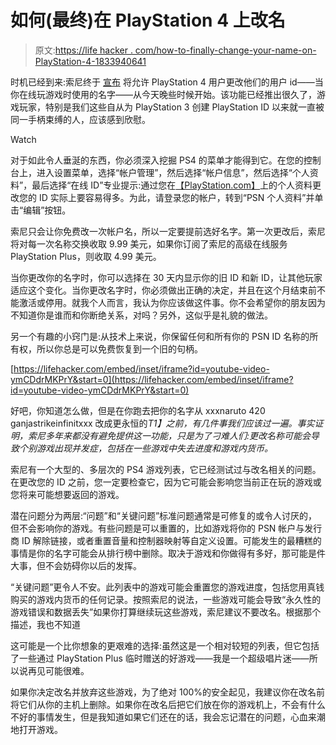 # 如何(最终)在 PlayStation 4 上改名

> 原文:[https://life hacker . com/how-to-finally-change-your-name-on-PlayStation-4-1833940641](https://lifehacker.com/how-to-finally-change-your-name-on-playstation-4-1833940641)

时机已经到来:索尼终于 [宣布](https://blog.us.playstation.com/2019/04/10/online-id-change-on-psn-your-questions-answered/?fbclid=IwAR0ZtGYFu1ySGRa0E52tVdZvBe7n9PQd3elc80o-JNt2P-vccCnt6ZNkLQY) 将允许 PlayStation 4 用户更改他们的用户 id——当你在线玩游戏时使用的名字——从今天晚些时候开始。该功能已经推出很久了，游戏玩家，特别是我们这些自从为 PlayStation 3 创建 PlayStation ID 以来就一直被同一手柄束缚的人，应该感到欣慰。

Watch

对于如此令人垂涎的东西，你必须深入挖掘 PS4 的菜单才能得到它。在您的控制台上，进入设置菜单，选择“帐户管理”，然后选择“帐户信息”，然后选择“个人资料”，最后选择“在线 ID”专业提示:通过您在[【PlayStation.com】](https://www.playstation.com/en-us/)上的个人资料更改您的 ID 实际上要容易得多。为此，请登录您的帐户，转到“PSN 个人资料”并单击“编辑”按钮。

索尼只会让你免费改一次帐户名，所以一定要提前选好名字。第一次更改后，索尼将对每一次名称交换收取 9.99 美元，如果你订阅了索尼的高级在线服务 PlayStation Plus，则收取 4.99 美元。

当你更改你的名字时，你可以选择在 30 天内显示你的旧 ID 和新 ID，让其他玩家适应这个变化。当你更改名字时，你必须做出正确的决定，并且在这个月结束前不能激活或停用。就我个人而言，我认为你应该做这件事。你不会希望你的朋友因为不知道你是谁而和你断绝关系，对吗？另外，这似乎是礼貌的做法。

另一个有趣的小窍门是:从技术上来说，你保留任何和所有你的 PSN ID 名称的所有权，所以你总是可以免费恢复到一个旧的句柄。

 [https://lifehacker.com/embed/inset/iframe?id=youtube-video-ymCDdrMKPrY&start=0](https://lifehacker.com/embed/inset/iframe?id=youtube-video-ymCDdrMKPrY&start=0) 

好吧，你知道怎么做，但是在你跑去把你的名字从 xxxnaruto 420 ganjastrikeinfinitxxx 改成更永恒的*T1】之前，有几件事我们应该过一遍。事实证明，索尼多年来都没有避免提供这一功能，只是为了刁难人们:更改名称可能会导致个别游戏出现并发症，包括在一些游戏中失去进度和游戏内货币。* 

索尼有一个大型的、多层次的 PS4 游戏列表，它已经测试过与改名相关的问题。在更改您的 ID 之前，您一定要检查它，因为它可能会影响您当前正在玩的游戏或您将来可能想要返回的游戏。

潜在问题分为两层:“问题”和“关键问题”标准问题通常是可修复的或令人讨厌的，但不会影响你的游戏。有些问题是可以重置的，比如游戏将你的 PSN 帐户与发行商 ID 解除链接，或者重置音量和控制器映射等自定义设置。可能发生的最糟糕的事情是你的名字可能会从排行榜中删除。取决于游戏和你做得有多好，那可能是件大事，但不会妨碍你以后的发挥。

“关键问题”更令人不安。此列表中的游戏可能会重置您的游戏进度，包括您用真钱购买的游戏内货币的任何记录。按照索尼的说法，一些游戏可能会导致“永久性的游戏错误和数据丢失”如果你打算继续玩这些游戏，索尼建议不要改名。根据那个描述，我也不知道

这可能是一个比你想象的更艰难的选择:虽然这是一个相对较短的列表，但它包括了一些通过 PlayStation Plus 临时赠送的好游戏——我是一个超级唱片迷——所以说再见可能很难。

如果你决定改名并放弃这些游戏，为了绝对 100%的安全起见，我建议你在改名前将它们从你的主机上删除。如果你在改名后把它们放在你的游戏机上，不会有什么不好的事情发生，但是我知道如果它们还在的话，我会忘记潜在的问题，心血来潮地打开游戏。
